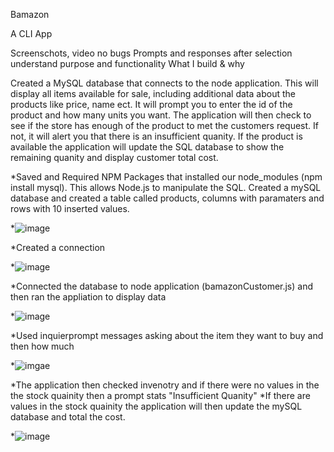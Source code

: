 Bamazon

A CLI App

Screenschots, video
  no bugs
  Prompts and responses after selection
  understand purpose and functionality
  What I build & why
  
Created a MySQL database that connects to the node application. This will display all items available for sale, including additional data about the products like price, name ect. It will prompt you to enter the id of the product and how many units you want. The application will then check to see if the store has enough of the product to met the customers request. If not, it will alert you that there is an insufficient quanity. If the product is available the application will update the SQL database to show the remaining quanity and display customer total cost. 

*Saved and Required NPM Packages that installed our node_modules (npm install mysql). This allows Node.js to manipulate the SQL.
Created a mySQL database and created a table called products, columns with paramaters and rows with 10 inserted values.

*![image](https://github.com/forsa9828/bamazon/blob/master/images/Created%20Database%20in%20mysql.PNG)

*Created a connection 

*![image](https://github.com/forsa9828/bamazon/blob/master/images/connected.PNG)

*Connected the database to node application (bamazonCustomer.js) and then ran the appliation to display data

*![image](https://github.com/forsa9828/bamazon/blob/master/images/Query.PNG)

*Used inquierprompt messages asking about the item they want to buy and then how much

*![imgae](https://github.com/forsa9828/bamazon/blob/master/images/prompts.PNG)

*The application then checked invenotry and if there were no values in the the stock quainity then a prompt stats "Insufficient Quanity"
*If there are values in the stock quainity the application will then update the mySQL database and total the cost.

*![image](https://github.com/forsa9828/bamazon/blob/master/images/Total.PNG)
   
